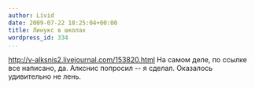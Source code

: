 ```yaml
---
author: Livid
date: 2009-07-22 18:25:04+00:00
title: Линукс в школах
wordpress_id: 334
...
```


http://v-alksnis2.livejournal.com/153820.html
На самом деле, по ссылке все написано, да.
Алкснис попросил -- я сделал. Оказалось удивительно не лень.
